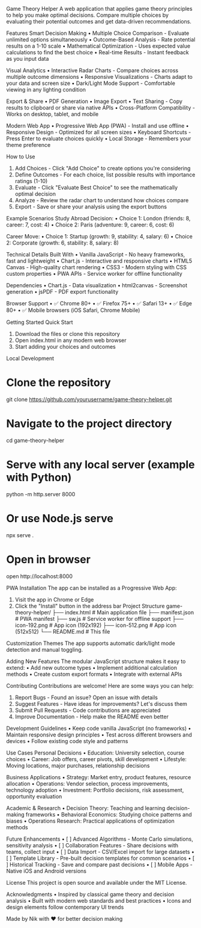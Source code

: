 Game Theory Helper
A web application that applies game theory principles to help you make optimal decisions. Compare multiple choices by evaluating their potential outcomes and get data-driven recommendations.

Features
Smart Decision Making
•	Multiple Choice Comparison - Evaluate unlimited options simultaneously
•	Outcome-Based Analysis - Rate potential results on a 1-10 scale
•	Mathematical Optimization - Uses expected value calculations to find the best choice
•	Real-time Results - Instant feedback as you input data

Visual Analytics
•	Interactive Radar Charts - Compare choices across multiple outcome dimensions
•	Responsive Visualizations - Charts adapt to your data and screen size
•	Dark/Light Mode Support - Comfortable viewing in any lighting condition

Export & Share
•	PDF Generation 
•	Image Export 
•	Text Sharing - Copy results to clipboard or share via native APIs
•	Cross-Platform Compatibility - Works on desktop, tablet, and mobile

Modern Web App
•	Progressive Web App (PWA) - Install and use offline
•	Responsive Design - Optimized for all screen sizes
•	Keyboard Shortcuts - Press Enter to evaluate choices quickly
•	Local Storage - Remembers your theme preference

How to Use
1.	Add Choices - Click "Add Choice" to create options you're considering
2.	Define Outcomes - For each choice, list possible results with importance ratings (1-10)
3.	Evaluate - Click "Evaluate Best Choice" to see the mathematically optimal decision
4.	Analyze - Review the radar chart to understand how choices compare
5.	Export - Save or share your analysis using the export buttons
   
Example Scenarios
Study Abroad Decision:
•	Choice 1: London (friends: 8, career: 7, cost: 4)
•	Choice 2: Paris (adventure: 9, career: 6, cost: 6)

Career Move:
•	Choice 1: Startup (growth: 9, stability: 4, salary: 6)
•	Choice 2: Corporate (growth: 6, stability: 8, salary: 8)

Technical Details
Built With
•	Vanilla JavaScript - No heavy frameworks, fast and lightweight
•	Chart.js - Interactive and responsive charts
•	HTML5 Canvas - High-quality chart rendering
•	CSS3 - Modern styling with CSS custom properties
•	PWA APIs - Service worker for offline functionality

Dependencies
•	Chart.js - Data visualization
•	html2canvas - Screenshot generation
•	jsPDF - PDF export functionality

Browser Support
•	✅ Chrome 80+
•	✅ Firefox 75+
•	✅ Safari 13+
•	✅ Edge 80+
•	✅ Mobile browsers (iOS Safari, Chrome Mobile)

Getting Started
Quick Start
1.	Download the files or clone this repository
2.	Open index.html in any modern web browser
3.	Start adding your choices and outcomes
   
Local Development
# Clone the repository
git clone https://github.com/yourusername/game-theory-helper.git

# Navigate to the project directory
cd game-theory-helper

# Serve with any local server (example with Python)
python -m http.server 8000

# Or use Node.js serve
npx serve .

# Open in browser
open http://localhost:8000

PWA Installation
The app can be installed as a Progressive Web App:
1.	Visit the app in Chrome or Edge
2.	Click the "Install" button in the address bar
Project Structure
game-theory-helper/
├── index.html          # Main application file
├── manifest.json       # PWA manifest
├── sw.js              # Service worker for offline support
├── icon-192.png       # App icon (192x192)
├── icon-512.png       # App icon (512x512)
└── README.md          # This file

Customization
Themes
The app supports automatic dark/light mode detection and manual toggling.

Adding New Features
The modular JavaScript structure makes it easy to extend:
•	Add new outcome types
•	Implement additional calculation methods
•	Create custom export formats
•	Integrate with external APIs

Contributing
Contributions are welcome! Here are some ways you can help:
1.	Report Bugs - Found an issue? Open an issue with details
2.	Suggest Features - Have ideas for improvements? Let's discuss them
3.	Submit Pull Requests - Code contributions are appreciated
4.	Improve Documentation - Help make the README even better
   
Development Guidelines
•	Keep code vanilla JavaScript (no frameworks)
•	Maintain responsive design principles
•	Test across different browsers and devices
•	Follow existing code style and patterns

Use Cases
Personal Decisions
•	Education: University selection, course choices
•	Career: Job offers, career pivots, skill development
•	Lifestyle: Moving locations, major purchases, relationship decisions

Business Applications
•	Strategy: Market entry, product features, resource allocation
•	Operations: Vendor selection, process improvements, technology adoption
•	Investment: Portfolio decisions, risk assessment, opportunity evaluation

Academic & Research
•	Decision Theory: Teaching and learning decision-making frameworks
•	Behavioral Economics: Studying choice patterns and biases
•	Operations Research: Practical applications of optimization methods

Future Enhancements
•	[ ] Advanced Algorithms - Monte Carlo simulations, sensitivity analysis
•	[ ] Collaboration Features - Share decisions with teams, collect input
•	[ ] Data Import - CSV/Excel import for large datasets
•	[ ] Template Library - Pre-built decision templates for common scenarios
•	[ ] Historical Tracking - Save and compare past decisions
•	[ ] Mobile Apps - Native iOS and Android versions

License
This project is open source and available under the MIT License.

Acknowledgments
•	Inspired by classical game theory and decision analysis
•	Built with modern web standards and best practices
•	Icons and design elements follow contemporary UI trends
 
Made by Nik with ❤️ for better decision making

